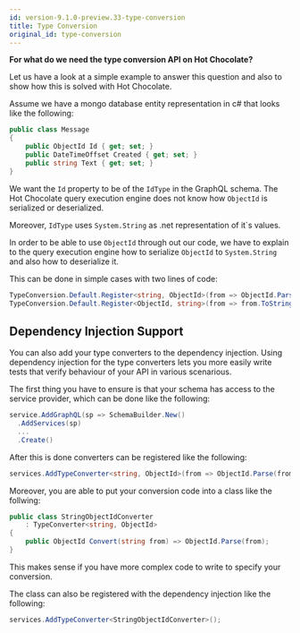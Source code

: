 ```yaml
---
id: version-9.1.0-preview.33-type-conversion
title: Type Conversion
original_id: type-conversion
---
```


**For what do we need the type conversion API on Hot Chocolate?**

Let us have a look at a simple example to answer this question and also to show how this is solved with Hot Chocolate.

Assume we have a mongo database entity representation in c# that looks like the following:

```csharp
public class Message
{
    public ObjectId Id { get; set; }
    public DateTimeOffset Created { get; set; }
    public string Text { get; set; }
}
```

We want the `Id` property to be of the `IdType` in the GraphQL schema. The Hot Chocolate query execution engine does not know how `ObjectId` is serialized or deserialized.

Moreover, `IdType` uses `System.String` as .net representation of it`s values.

In order to be able to use `ObjectId` through out our code, we have to explain to the query execution engine how to serialize `ObjectId` to `System.String` and also how to deserialize it.

This can be done in simple cases with two lines of code:

```csharp
TypeConversion.Default.Register<string, ObjectId>(from => ObjectId.Parse(from));
TypeConversion.Default.Register<ObjectId, string>(from => from.ToString());
```

## Dependency Injection Support

You can also add your type converters to the dependency injection. Using dependency injection for the type converters lets you more easily write tests that verify behaviour of your API in various scenarious.

The first thing you have to ensure is that your schema has access to the service provider, which can be done like the following:

```csharp
service.AddGraphQL(sp => SchemaBuilder.New()
  .AddServices(sp)
  ...
  .Create()
```

After this is done converters can be registered like the following:

```csharp
services.AddTypeConverter<string, ObjectId>(from => ObjectId.Parse(from));
```

Moreover, you are able to put your conversion code into a class like the follwing:

```csharp
public class StringObjectIdConverter
    : TypeConverter<string, ObjectId>
{
    public ObjectId Convert(string from) => ObjectId.Parse(from);
}
```

This makes sense if you have more complex code to write to specify your conversion.

The class can also be registered with the dependency injection like the following:

```csharp
services.AddTypeConverter<StringObjectIdConverter>();
```
